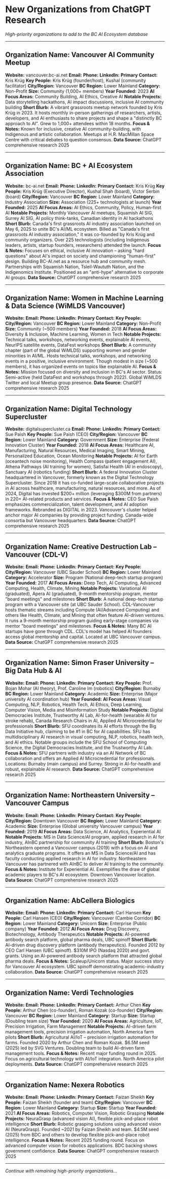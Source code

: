 # New Organizations from ChatGPT Research

*High-priority organizations to add to the BC AI Ecosystem database*

---

## **Organization Name:** Vancouver AI Community Meetup
**Website:** vancouver.bc-ai.net
**Email:** 
**Phone:** 
**LinkedIn:** 
**Primary Contact:** Kris Krüg
**Key People:** Kris Krüg (founder/host), Kushal (community facilitator)
**City/Region:** Vancouver
**BC Region:** Lower Mainland
**Category:** Non-Profit
**Size:** Community (1,000+ members)
**Year Founded:** 2023
**AI Focus Areas:** Community Building, AI Ethics, Creative AI
**Notable Projects:** Data storytelling hackathons, AI impact discussions, inclusive AI community building
**Short Blurb:** A vibrant grassroots meetup network founded by Kris Krüg in 2023. It hosts monthly in-person gatherings of researchers, artists, developers, and AI enthusiasts to share projects and shape a "distinctly BC approach to AI". Grew to 1,000+ attendees within 18 months.
**Focus & Notes:** Known for inclusive, creative AI community-building, with Indigenous and artistic collaboration. Meetups at H.R. MacMillan Space Centre with critical debates to question consensus.
**Data Source:** ChatGPT comprehensive research 2025

---

## **Organization Name:** BC + AI Ecosystem Association
**Website:** bc-ai.net
**Email:** 
**Phone:** 
**LinkedIn:** 
**Primary Contact:** Kris Krüg
**Key People:** Kris Krüg (Executive Director), Kushal Shah (board), Victor Serbin (board)
**City/Region:** Vancouver
**BC Region:** Lower Mainland
**Category:** Industry Association
**Size:** Association (225+ technologists at launch)
**Year Founded:** 2025
**AI Focus Areas:** AI Ethics, Community, Policy, Human-first AI
**Notable Projects:** Monthly Vancouver AI meetups, Squamish AI SIG, Surrey AI SIG, AI policy think-tanks, Canadian identity in AI hackathons
**Short Blurb:** Canada's first grassroots AI industry association launched on May 6, 2025 to unite BC's AI/ML ecosystem. Billed as "Canada's first grassroots AI industry association," it was co-founded by Kris Krüg and community organizers. Over 225 technologists (including Indigenous leaders, artists, startup founders, researchers) attended the launch.
**Focus & Notes:** Focuses on ethical, inclusive AI innovation – asking "hard questions" about AI's impact on society and championing "human-first" design. Building BC-AI.net as a resource hub and community mesh. Partnerships with Squamish Nation, Tsleil-Waututh Nation, and the Indigenomics Institute. Positioned as an "anti-hype" alternative to corporate AI groups.
**Data Source:** ChatGPT comprehensive research 2025

---

## **Organization Name:** Women in Machine Learning & Data Science (WiMLDS Vancouver)
**Website:** 
**Email:** 
**Phone:** 
**LinkedIn:** 
**Primary Contact:** 
**Key People:** 
**City/Region:** Vancouver
**BC Region:** Lower Mainland
**Category:** Non-Profit
**Size:** Community (~500 members)
**Year Founded:** 2018
**AI Focus Areas:** Diversity & Inclusion, Machine Learning, Women in Tech
**Notable Projects:** Technical talks, workshops, networking events, explainable AI events, NeurIPS satellite events, DataFest workshops
**Short Blurb:** A community chapter (part of the global WiMLDS) supporting women and gender minorities in AI/ML. Hosts technical talks, workshops, and networking events in a positive, inclusive environment. Though modest in size (~500 members), it has organized events on topics like explainable AI.
**Focus & Notes:** Mission focused on diversity and inclusion in BC's AI sector. Status: Semi-active (held DataFest and workshops through 2022). Global WiMLDS Twitter and local Meetup group presence.
**Data Source:** ChatGPT comprehensive research 2025

---

## **Organization Name:** Digital Technology Supercluster
**Website:** digitalsupercluster.ca
**Email:** 
**Phone:** 
**LinkedIn:** 
**Primary Contact:** Sue Paish
**Key People:** Sue Paish (CEO)
**City/Region:** Vancouver
**BC Region:** Lower Mainland
**Category:** Government
**Size:** Enterprise (Federal Innovation Cluster)
**Year Founded:** 2018
**AI Focus Areas:** Healthcare AI, Manufacturing, Natural Resources, Medical Imaging, Smart Mining, Personalized Education, Ocean Monitoring
**Notable Projects:** AI for Earth (oceantech noise monitoring), Health Compass (patient engagement AI), Athena Pathways (AI training for women), Satisfai Health (AI in endoscopy), Sanctuary AI (robotics funding)
**Short Blurb:** A federal Innovation Cluster headquartered in Vancouver, formerly known as the Digital Technology Supercluster. Since 2018 it has co-funded large-scale collaborative projects in AI across healthcare, manufacturing, natural resources, and more. As of 2024, Digital has invested $200+ million (leveraging $300M from partners) in 220+ AI-related products and services.
**Focus & Notes:** CEO Sue Paish emphasizes commercialization, talent development, and AI adoption frameworks. Rebranded as DIGITAL in 2023. Vancouver's cluster helped anchor major AI companies by providing project funding. Canada-wide consortia but Vancouver headquarters.
**Data Source:** ChatGPT comprehensive research 2025

---

## **Organization Name:** Creative Destruction Lab – Vancouver (CDL-V)
**Website:** 
**Email:** 
**Phone:** 
**LinkedIn:** 
**Primary Contact:** 
**Key People:** 
**City/Region:** Vancouver (UBC Sauder School)
**BC Region:** Lower Mainland
**Category:** Accelerator
**Size:** Program (National deep-tech startup program)
**Year Founded:** 2017
**AI Focus Areas:** Deep Tech, AI Computing, Advanced Computing, Health, Climate, Mining
**Notable Projects:** Variational AI (graduated), Apera AI (graduated), 9-month mentorship program, mentor "board meetings" and milestones
**Short Blurb:** A national deep-tech startup program with a Vancouver site (at UBC Sauder School). CDL-Vancouver hosts thematic streams including Compute (AI/Advanced Computing) and others like Health, Climate, and Mining that often feature AI-driven ventures. It runs a 9-month mentorship program guiding early-stage companies via mentor "board meetings" and milestones.
**Focus & Notes:** Many BC AI startups have gone through CDL. CDL's model has helped AI founders access global mentorship and capital. Located at UBC Vancouver campus.
**Data Source:** ChatGPT comprehensive research 2025

---

## **Organization Name:** Simon Fraser University – Big Data Hub & AI
**Website:** 
**Email:** 
**Phone:** 
**LinkedIn:** 
**Primary Contact:** 
**Key People:** Prof. Bojan Mohar (AI theory), Prof. Caroline Im (robotics)
**City/Region:** Burnaby
**BC Region:** Lower Mainland
**Category:** Academic
**Size:** Enterprise (Major university AI coordination hub)
**Year Founded:** 
**AI Focus Areas:** Visual Computing, NLP, Robotics, Health Tech, AI Ethics, Deep Learning, Computer Vision, Media and Misinformation Study
**Notable Projects:** Digital Democracies Institute, Trustworthy AI Lab, AI-for-health (wearable AI for stroke rehab), Canada Research Chairs in AI, Applied AI Microcredential for professionals
**Short Blurb:** SFU coordinates its AI efforts through the Big Data Initiative hub, claiming to be #1 in BC for AI capabilities. SFU has multidisciplinary AI research in visual computing, NLP, robotics, health tech, and AI ethics. Notable groups include the SFU School of Computing Science, the Digital Democracies Institute, and the Trustworthy AI Lab.
**Focus & Notes:** SFU partners with industry via an AI Network of BC collaboration and offers an Applied AI Microcredential for professionals. Locations: Burnaby (main campus) and Surrey. Strong in AI-for-health and robust, explainable AI research.
**Data Source:** ChatGPT comprehensive research 2025

---

## **Organization Name:** Northeastern University – Vancouver Campus
**Website:** 
**Email:** 
**Phone:** 
**LinkedIn:** 
**Primary Contact:** 
**Key People:** 
**City/Region:** Downtown Vancouver
**BC Region:** Lower Mainland
**Category:** Academic
**Size:** Enterprise (Global university Vancouver campus)
**Year Founded:** 2019
**AI Focus Areas:** Data Science, AI Analytics, Experiential AI
**Notable Projects:** MS in Data Science/AI program, applied research in AI for industry, AInBC partnership for community AI training
**Short Blurb:** Boston's Northeastern opened a Vancouver campus (2019) with a focus on AI and analytics graduate programs. It offers an MS in Data Science/AI and has faculty conducting applied research in AI for industry. Northeastern Vancouver has partnered with AInBC to deliver AI training to the community.
**Focus & Notes:** Institute for Experiential AI. Exemplifies the draw of global academic players to BC's AI ecosystem. Downtown Vancouver location.
**Data Source:** ChatGPT comprehensive research 2025

---

## **Organization Name:** AbCellera Biologics
**Website:** 
**Email:** 
**Phone:** 
**LinkedIn:** 
**Primary Contact:** Carl Hansen
**Key People:** Carl Hansen (CEO)
**City/Region:** Vancouver (Cambie Corridor)
**BC Region:** Lower Mainland
**Category:** Unicorn
**Size:** Enterprise (Public company)
**Year Founded:** 2012
**AI Focus Areas:** Drug Discovery, Biotechnology, Antibody Therapeutics
**Notable Projects:** AI-powered antibody search platform, global pharma deals, UBC spinoff
**Short Blurb:** AI-driven drug discovery platform (antibody therapeutics). Founded 2012 by CEO Carl Hansen (UBC spinoff). $310M IPO (Nasdaq 2020) and govt. grants. Using an AI-powered antibody search platform that attracted global pharma deals.
**Focus & Notes:** Scaleup/Unicorn status. Major success story for Vancouver AI ecosystem. UBC spinoff demonstrating academic-industry collaboration.
**Data Source:** ChatGPT comprehensive research 2025

---

## **Organization Name:** Verdi Technologies
**Website:** 
**Email:** 
**Phone:** 
**LinkedIn:** 
**Primary Contact:** Arthur Chen
**Key People:** Arthur Chen (co-founder), Roman Kozak (co-founder)
**City/Region:** Vancouver
**BC Region:** Lower Mainland
**Category:** Startup
**Size:** Startup (Doubling team size)
**Year Founded:** 2020
**AI Focus Areas:** Agriculture, IoT, Precision Irrigation, Farm Management
**Notable Projects:** AI-driven farm management tools, precision irrigation automation, North America farm pilots
**Short Blurb:** Agricultural AI/IoT – precision irrigation automation for farms. Founded 2020 by Arthur Chen and Roman Kozak. $6.5M seed (2025) led by SVG Ventures. Doubling team to build AI-driven farm management tools.
**Focus & Notes:** Recent major funding round in 2025. Focus on agricultural technology with AI/IoT integration. North America pilot deployments.
**Data Source:** ChatGPT comprehensive research 2025

---

## **Organization Name:** Nexera Robotics
**Website:** 
**Email:** 
**Phone:** 
**LinkedIn:** 
**Primary Contact:** Faizan Sheikh
**Key People:** Faizan Sheikh (founder and team)
**City/Region:** Vancouver
**BC Region:** Lower Mainland
**Category:** Startup
**Size:** Startup
**Year Founded:** 2021
**AI Focus Areas:** Robotics, Computer Vision, Robotic Grasping
**Notable Projects:** NeuraGrasp (advanced vision AI), flexible pick-and-place robot intelligence
**Short Blurb:** Robotic grasping solutions using advanced vision AI (NeuraGrasp). Founded ~2021 by Faizan Sheikh and team. $4.5M seed (2025) from BDC and others to develop flexible pick-and-place robot intelligence.
**Focus & Notes:** Recent 2025 funding round. Focus on advanced computer vision for robotics applications. BDC backing shows government confidence.
**Data Source:** ChatGPT comprehensive research 2025

---

*Continue with remaining high-priority organizations...* 